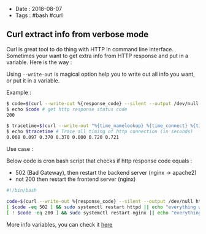 - Date : 2018-08-07
- Tags : #bash #curl

## Curl extract info from verbose mode

Curl is great tool to do thing with HTTP in command line interface. Sometimes your want to get extra info from HTTP response and put in a variable. Here is the way :

Using `--write-out` is magical option help you to write out all info you want, or put it in a variable.

Example :

```bash
$ code=$(curl --write-out %{response_code} --silent --output /dev/null https://khanhicetea.com)
$ echo $code # get http response status code
200
```

```bash
$ tracetime=$(curl --write-out "%{time_namelookup} %{time_connect} %{time_appconnect} %{time_pretransfer} %{time_redirect} %{time_starttransfer} %{time_total}" --silent --output /dev/null https://khanhicetea.com)
$ echo $tracetime # Trace all timing of http connection (in seconds)
0.068 0.097 0.370 0.370 0.000 0.720 0.721
```

Use case :

Below code is cron bash script that checks if http response code equals :
- 502 (Bad Gateway), then restart the backend server (nginx -> apache2)
- not 200 then restart the frontend server (nginx)

```bash
#!/bin/bash

code=$(curl --write-out %{response_code} --silent --output /dev/null http://example.com)
[ $code -eq 502 ] && sudo systemctl restart httpd || echo "everything works fine"
[ ! $code -eq 200 ] && sudo systemctl restart nginx || echo "everything works fine"
```

More info variables, you can check it [here](https://ec.haxx.se/usingcurl-verbose.html)

